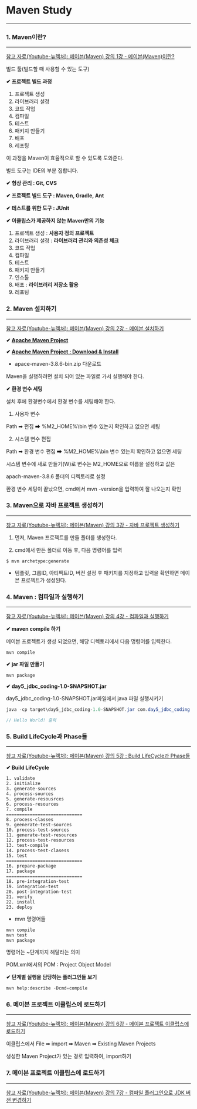 # Maven Study

<hr>

### 1. Maven이란?

<hr>

[참고 자료(Youtube-뉴렉처): 메이븐(Maven) 강의 1강 - 메이븐(Maven)이란? ](https://www.youtube.com/watch?v=VAp0n9DmeEA&list=PLq8wAnVUcTFWRRi_JWLArMND_PnZM6Yja&index=3)

빌드 툴(빌드할 때 사용할 수 있는 도구)

**✔ 프로젝트 빌드 과정**

1. 프로젝트 생성
2. 라이브러리 설정
3. 코드 작업
4. 컴파일
5. 테스트
6. 패키지 만들기
7. 배포
8. 레포팅

이 과정을 Maven이 효율적으로 할 수 있도록 도와준다.

빌드 도구는 IDE의 부분 집합니다.

**✔ 형상 관리 : Git, CVS**

**✔ 프로젝트 빌드 도구 : Maven, Gradle, Ant**

**✔ 테스트를 위한 도구 : JUnit**

**✔ 이클립스가 제공하지 않는 Maven만의 기능**

1. 프로젝트 생성 : **사용자 정의 프로젝트**
2. 라이브러리 설정 : **라이브러리 관리와 의존성 체크**
3. 코드 작업
4. 컴파일
5. 테스트
6. 패키지 만들기
7. 인스톨
8. 배포 : **라이브러리 저장소 활용**
9. 레포팅

### 2. Maven 설치하기

<hr>

[참고 자료(Youtube-뉴렉처): 메이븐(Maven) 강의 2강 - 메이븐 설치하기 ](https://www.youtube.com/watch?v=hDp__2KmjVg&list=PLq8wAnVUcTFWRRi_JWLArMND_PnZM6Yja&index=2)

**✔ [Apache Maven Project](https://maven.apache.org/)**

**✔ [Apache Maven Project : Download & Install](https://maven.apache.org/download.cgi)**

- apace-maven-3.8.6-bin.zip 다운로드

Maven을 실행하려면 설치 되어 있는 파일로 가서 실행해야 한다.

**✔ 환경 변수 세팅**

설치 후에 환경변수에서 환경 변수를 세팅해야 한다.

1. 사용자 변수

Path ➡ 편집 ➡ %M2_HOME%\bin 변수 있는지 확인하고 없으면 세팅

2. 시스템 변수 편집

Path ➡ 환경 변수 편집 ➡ %M2_HOME%\bin 변수 있는지 확인하고 없으면 세팅

시스템 변수에 새로 만들기(W)로 변수는 M2_HOME으로 이름을 설정하고 값은 

apach-maven-3.8.6 폴더의 디렉토리로 설정

환경 변수 세팅이 끝났으면, cmd에서 mvn -version을 입력하여 잘 나오는지 확인

### 3. Maven으로 자바 프로젝트 생성하기

<hr>

[참고 자료(Youtube-뉴렉처): 메이븐(Maven) 강의 3강 - 자바 프로젝트 생성하기 ](https://www.youtube.com/watch?v=oPEY7xawQlg&list=PLq8wAnVUcTFWRRi_JWLArMND_PnZM6Yja&index=3)

1. 먼저, Maven 프로젝트를 만들 폴더를 생성한다.

2. cmd에서 만든 폴더로 이동 후, 다음 명령어를 입력

```
$ mvn archetype:generate
```

- 템플릿, 그룹ID, 아티팩트ID, 버전 설정 후 패키지를 지정하고 입력을 확인하면 메이븐 프로젝트가 생성된다.

### 4. Maven : 컴파일과 실행하기

<hr>

[참고 자료(Youtube-뉴렉처): 메이븐(Maven) 강의 4강 - 컴파일과 실행하기 ](https://www.youtube.com/watch?v=3gJIbifmll4&list=PLq8wAnVUcTFWRRi_JWLArMND_PnZM6Yja&index=4)

**✔ maven compile 하기**

메이븐 프로젝트가 생성 되었으면, 해당 디렉토리에서 다음 명령어를 입력한다.

```
mvn compile
```

**✔ jar 파일 만들기**

```
mvn package
```

**✔ day5_jdbc_coding-1.0-SNAPSHOT.jar**

day5_jdbc_coding-1.0-SNAPSHOT.jar파일에서 java 파일 실행시키기

```java
java -cp target\day5_jdbc_coding-1.0-SNAPSHOT.jar com.day5_jdbc_coding.App

// Hello World! 출력
```


### 5. Build LifeCycle과 Phase들

<hr>

[참고 자료(Youtube-뉴렉처): 메이븐(Maven) 강의 5강 : Build LifeCycle과 Phase들 ](https://www.youtube.com/watch?v=fQsTKKkZ6d8&list=PLq8wAnVUcTFWRRi_JWLArMND_PnZM6Yja&index=5)

**✔ Build LifeCycle**

```
1. validate
2. initialize
3. generate-sources
4. process-sources
5. generate-resousrces
6. process-resources
7. compile
=============================
8. process-classes
9. geenerate-test-sources
10. process-test-sources
11. generate-test-resources
12. process-test-resources
13. test-compile
14. process-test-clasess
15. test
=============================
16. prepare-package
17. package
=============================
18. pre-integration-test
19. integration-test
20. post-integration-test
21. verify
22. install
23. deploy
```

- mvn 명령어들

```
mvn compile
mvn test
mvn package
```

명령어는 ~단계까지 해달라는 의미

POM.xml에서의 POM :  Project Object Model

**✔ 단계별 실행을 담당하는 플러그인들 보기**

```java
mvn help:describe -Dcmd=compile
```

### 6. 메이븐 프로젝트 이클립스에 로드하기

<hr>

[참고 자료(Youtube-뉴렉처): 메이븐(Maven) 강의 6강 - 메이븐 프로젝트 이클립스에 로드하기 ](https://www.youtube.com/watch?v=xq_EM-l_A5o&list=PLq8wAnVUcTFWRRi_JWLArMND_PnZM6Yja&index=6)

이클립스에서 File ➡ import ➡ Maven ➡ Existing Maven Projects

생성한 Maven Project가 있는 경로 입력하여, import하기

### 7. 메이븐 프로젝트 이클립스에 로드하기

<hr>

[참고 자료(Youtube-뉴렉처): 메이븐(Maven) 강의 7강 - 컴파일 플러그인으로 JDK 버전 변경하기 ](https://www.youtube.com/watch?v=_6H0E49UGoM&list=PLq8wAnVUcTFWRRi_JWLArMND_PnZM6Yja&index=7)